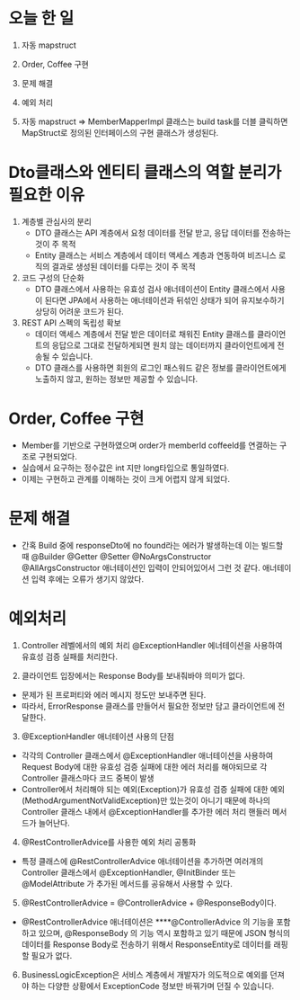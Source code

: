 # 오늘 한 일 
1. 자동 mapstruct
2. Order, Coffee 구현
3. 문제 해결
4. 예외 처리

1. 자동 mapstruct
=> MemberMapperImpl 클래스는 build task를 더블 클릭하면 MapStruct로 정의된 인터페이스의 구현 클래스가 생성된다.

# Dto클래스와 엔티티 클래스의 역할 분리가 필요한 이유
1) 계층별 관심사의 분리
    - DTO 클래스는 API 계층에서 요청 데이터를 전달 받고, 응답 데이터를 전송하는것이 주 목적
    - Entity 클래스는 서비스 계층에서 데이터 액세스 계층과 연동하여 비즈니스 로직의 결과로 생성된 데이터를 다루는 것이 주 목적
2) 코드 구성의 단순화
    - DTO 클래스에서 사용하는 유효성 검사 애너테이션이 Entity 클래스에서 사용이 된다면 
      JPA에서 사용하는 애너테이션과 뒤섞인 상태가 되어 유지보수하기 상당히 어려운 코드가 된다.
3) REST API 스펙의 독립성 확보
    - 데이터 액세스 계층에서 전달 받은 데이터로 채워진 Entity 클래스를 
      클라이언트의 응답으로 그대로 전달하게되면 원치 않는 데이터까지 클라이언트에게 전송될 수 있습니다.
    - DTO 클래스를 사용하면 회원의 로그인 패스워드 같은 정보를 클라이언트에게 노출하지 않고, 
      원하는 정보만 제공할 수 있습니다.

# Order, Coffee 구현
- Member를 기반으로 구현하였으며 order가 memberId coffeeId를 연결하는 구조로 구현되었다.
- 실습에서 요구하는 정수값은 int 지만 long타입으로 통일하였다.
- 이제는 구현하고 관계를 이해하는 것이 크게 어렵지 않게 되었다.

# 문제 해결 
- 간혹 Build 중에 responseDto에 no found라는 에러가 발생하는데
이는 빌드할 때 @Builder @Getter @Setter @NoArgsConstructor @AllArgsConstructor 애너테이션인 입력이 안되어있어서 그런 것 같다.
애너테이션 입력 후에는 오류가 생기지 않았다.

# 예외처리
   1) Controller 레벨에서의 예외 처리
      @ExceptionHandler 에너테이션을 사용하여 유효성 검증 실패를 처리한다.
      
   2) 클라이언트 입장에서는 Response Body를 보내줘바야 의미가 없다.
   - 문제가 된 프로퍼티와 에러 메시지 정도만 보내주면 된다.
   - 따라서, ErrorResponse 클래스를 만들어서 필요한 정보만 담고 클라이언트에 전달한다.

   3) @ExceptionHandler 애너테이션 사용의 단점
   - 각각의 Controller 클래스에서 @ExceptionHandler 애너테이션을 사용하여 Request Body에 대한 유효성 검증 실패에 대한 에러 처리를 해야되므로 각 Controller 클래스마다 코드 중복이 발생
   - Controller에서 처리해야 되는 예외(Exception)가 유효성 검증 실패에 대한 예외(MethodArgumentNotValidException)만 있는것이 아니기 때문에 하나의 Controller 클래스 내에서 @ExceptionHandler를 추가한 에러 처리 핸들러 메서드가 늘어난다.
   
   4) @RestControllerAdvice를 사용한 예외 처리 공통화
   - 특정 클래스에 @RestControllerAdvice 애너테이션을 추가하면 여러개의 Controller 클래스에서 @ExceptionHandler, @InitBinder 또는 @ModelAttribute 가 추가된 메서드를 공유해서 사용할 수 있다.
   
   5) @RestControllerAdvice = @ControllerAdvice + @ResponseBody이다.
   - @RestControllerAdvice 애너테이션은 ****@ControllerAdvice 의 기능을 포함하고 있으며, @ResponseBody 의 기능 역시 포함하고 있기 때문에 JSON 형식의 데이터를 Response Body로 전송하기 위해서 ResponseEntity로 데이터를 래핑할 필요가 없다.
   
   6) BusinessLogicException은 서비스 계층에서 개발자가 의도적으로 예외를 던져야 하는 다양한 상황에서 ExceptionCode 정보만 바꿔가며 던질 수 있습니다.
